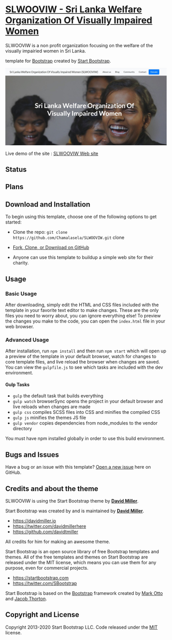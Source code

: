 # [SLWOOVIW - Sri Lanka Welfare Organization Of Visually Impaired Women](https://chamalasela.github.io/SLWOOVIW/)

SLWOOVIW is a non profit organization focusing on the welfare of the visually impairied women in Sri Lanka.

template for [Bootstrap](https://getbootstrap.com/) created by [Start Bootstrap](https://startbootstrap.com/).

![Alt text](/screenshots/home.jpg?raw=true "Home page")

Live demo of the site : [SLWOOVIW Web site](https://chamalasela.github.io/SLWOOVIW/)

## Status


## Plans



## Download and Installation

To begin using this template, choose one of the following options to get started:

* Clone the repo: `git clone https://github.com/Chamalasela/SLWOOVIW.git` clone 
* [Fork, Clone, or Download on GitHub](https://github.com/Chamalasela/SLWOOVIW.git)

* Anyone can use this template to buildup a simple web site for their charity.

## Usage

### Basic Usage

After downloading, simply edit the HTML and CSS files included with the template in your favorite text editor to make changes. These are the only files you need to worry about, you can ignore everything else! To preview the changes you make to the code, you can open the `index.html` file in your web browser.

### Advanced Usage

After installation, run `npm install` and then run `npm start` which will open up a preview of the template in your default browser, watch for changes to core template files, and live reload the browser when changes are saved. You can view the `gulpfile.js` to see which tasks are included with the dev environment.

#### Gulp Tasks

* `gulp` the default task that builds everything
* `gulp watch` browserSync opens the project in your default browser and live reloads when changes are made
* `gulp css` compiles SCSS files into CSS and minifies the compiled CSS
* `gulp js` minifies the themes JS file
* `gulp vendor` copies dependencies from node_modules to the vendor directory

You must have npm installed globally in order to use this build environment.

## Bugs and Issues

Have a bug or an issue with this template? [Open a new issue](https://github.com/Chamalasela/SLWOOVIW/issues) here on GitHub.

## Credits and about the theme

SLWOOVIW is using the Start Bootstrap theme by **[David Miller](https://davidmiller.io/)**.

Start Bootstrap was created by and is maintained by **[David Miller](https://davidmiller.io/)**.

* <https://davidmiller.io>
* <https://twitter.com/davidmillerhere>
* <https://github.com/davidtmiller>

All credits for him for making an awesome theme.

Start Bootstrap is an open source library of free Bootstrap templates and themes. All of the free templates and themes on Start Bootstrap are released under the MIT license, which means you can use them for any purpose, even for commercial projects.

* <https://startbootstrap.com>
* <https://twitter.com/SBootstrap>


Start Bootstrap is based on the [Bootstrap](https://getbootstrap.com/) framework created by [Mark Otto](https://twitter.com/mdo) and [Jacob Thorton](https://twitter.com/fat).

## Copyright and License

Copyright 2013-2020 Start Bootstrap LLC. Code released under the [MIT](https://github.com/StartBootstrap/startbootstrap-landing-page/blob/gh-pages/LICENSE) license.
